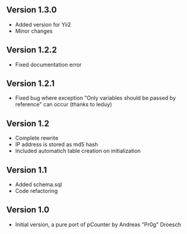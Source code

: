 ## Version 1.3.0
* Added version for Yii2
* Minor changes

## Version 1.2.2
* Fixed documentation error

## Version 1.2.1
* Fixed bug where exception "Only variables should be passed by reference" can occur (thanks to leduy)

## Version 1.2
* Complete rewrite
* IP address is stored as md5 hash
* Included automatich table creation on initialization

## Version 1.1
* Added schema.sql
* Code refactoring

## Version 1.0
* Initial version, a pure port of pCounter by Andreas "Pr0g" Droesch
